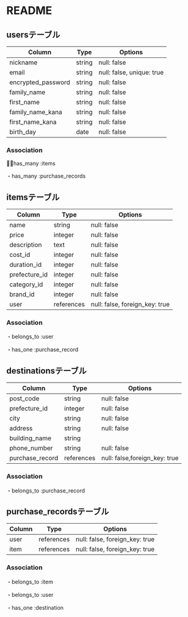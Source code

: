 # README
## usersテーブル
|Column|Type|Options|
|------|----|-------|
|nickname|string|null: false|
|email|string|null: false, unique: true|
|encrypted_password|string|null: false|
|family_name|string|null: false|
|first_name|string|null: false|
|family_name_kana|string|null: false|
|first_name_kana|string|null: false|
|birth_day|date|null: false|

### Association
・has_many :items 

・has_many :purchase_records


## itemsテーブル
|Column|Type|Options|
|------|----|-------|
|name|string|null: false|
|price|integer|null: false|
|description|text|null: false|
|cost_id|integer|null: false|
|duration_id|integer|null: false|
|prefecture_id|integer|null: false|
|category_id|integer|null: false|
|brand_id|integer|null: false|
|user|references|null: false, foreign_key: true|

### Association
・belongs_to :user 

・has_one :purchase_record



## destinationsテーブル
|Column|Type|Options|
|------|----|-------|
|post_code|string|null: false|
|prefecture_id|integer|null: false|
|city|string|null: false|
|address|string|null: false|
|building_name|string||
|phone_number|string|null: false|
|purchase_record|references|null: false,foreign_key: true|


### Association

・belongs_to :purchase_record

## purchase_recordsテーブル
|Column|Type|Options|
|------|----|-------|
|user|references|null: false, foreign_key: true|
|item|references|null: false, foreign_key: true|

### Association

・belongs_to :item

・belongs_to :user 

・has_one :destination



